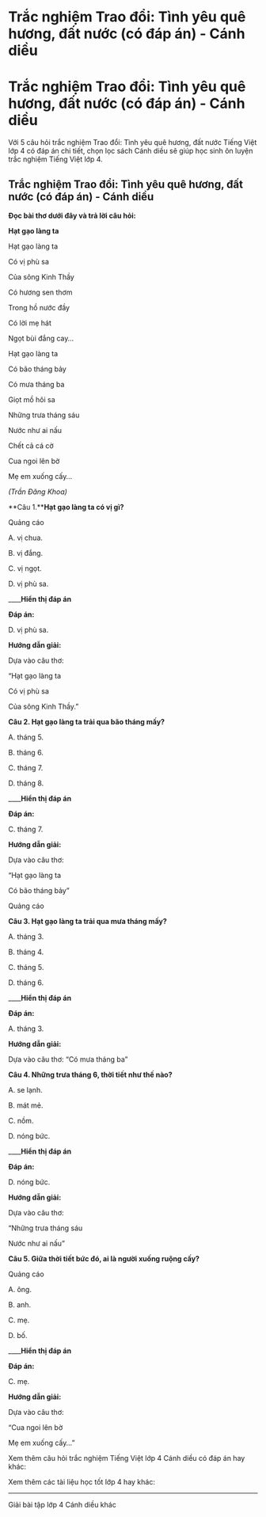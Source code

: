 # Trắc nghiệm Trao đổi: Tình yêu quê hương, đất nước (có đáp án) - Cánh diều

# Trắc nghiệm Trao đổi: Tình yêu quê hương, đất nước (có đáp án) - Cánh diều

Với 5 câu hỏi trắc nghiệm Trao đổi: Tình yêu quê hương, đất nước Tiếng Việt lớp 4 có đáp án chi tiết, chọn lọc sách Cánh diều sẽ giúp học sinh ôn luyện trắc nghiệm Tiếng Việt lớp 4.

## Trắc nghiệm Trao đổi: Tình yêu quê hương, đất nước (có đáp án) - Cánh diều

**Đọc bài thơ dưới đây và trả lời câu hỏi:**

**Hạt gạo làng ta**

Hạt gạo làng ta

Có vị phù sa

Của sông Kinh Thầy

Có hương sen thơm

Trong hồ nước đầy

Có lời mẹ hát

Ngọt bùi đắng cay…

Hạt gạo làng ta

Có bão tháng bảy

Có mưa tháng ba

Giọt mồ hôi sa

Những trưa tháng sáu

Nước như ai nấu

Chết cả cá cờ

Cua ngoi lên bờ

Mẹ em xuống cấy…

_(Trần Đăng Khoa)_

**Câu 1.****Hạt gạo làng ta có vị gì?**

Quảng cáo

A. vị chua.

B. vị đắng.

C. vị ngọt.

D. vị phù sa.

____**Hiển thị đáp án**

**Đáp án:**

D. vị phù sa.

**Hướng dẫn giải:**

Dựa vào câu thơ:

“Hạt gạo làng ta

Có vị phù sa

Của sông Kinh Thầy.”

**Câu 2. Hạt gạo làng ta trải qua bão tháng mấy?**

A. tháng 5.

B. tháng 6.

C. tháng 7.

D. tháng 8.

____**Hiển thị đáp án**

**Đáp án:**

C. tháng 7.

**Hướng dẫn giải:**

Dựa vào câu thơ: 

“Hạt gạo làng ta

Có bão tháng bảy”

Quảng cáo

**Câu 3. Hạt gạo làng ta trải qua mưa tháng mấy?**

A. tháng 3.

B. tháng 4.

C. tháng 5.

D. tháng 6.

____**Hiển thị đáp án**

**Đáp án:**

A. tháng 3.

**Hướng dẫn giải:**

Dựa vào câu thơ: “Có mưa tháng ba”

**Câu 4. Những trưa tháng 6, thời tiết như thế nào?**

A. se lạnh.

B. mát mẻ.

C. nồm.

D. nóng bức.

____**Hiển thị đáp án**

**Đáp án:**

D. nóng bức.

**Hướng dẫn giải:**

Dựa vào câu thơ: 

“Những trưa tháng sáu

Nước như ai nấu”

**Câu 5. Giữa thời tiết bức đó, ai là người xuống ruộng cấy?**

Quảng cáo

A. ông.

B. anh.

C. mẹ.

D. bố.

____**Hiển thị đáp án**

**Đáp án:**

C. mẹ.

**Hướng dẫn giải:**

Dựa vào câu thơ: 

“Cua ngoi lên bờ

Mẹ em xuống cấy…”

Xem thêm câu hỏi trắc nghiệm Tiếng Việt lớp 4 Cánh diều có đáp án hay khác:

Xem thêm các tài liệu học tốt lớp 4 hay khác:

* * *

Giải bài tập lớp 4 Cánh diều khác
